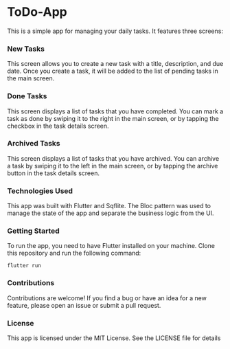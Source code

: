 # ToDo-App
This is a simple app for managing your daily tasks. It features three screens:

### New Tasks

This screen allows you to create a new task with a title, description, and due date. Once you create a task, it will be added to the list of pending tasks in the main screen.

### Done Tasks 

This screen displays a list of tasks that you have completed. You can mark a task as done by swiping it to the right in the main screen, or by tapping the checkbox in the task details screen.

### Archived Tasks

This screen displays a list of tasks that you have archived. You can archive a task by swiping it to the left in the main screen, or by tapping the archive button in the task details screen.

### Technologies Used

This app was built with Flutter and Sqflite. The Bloc pattern was used to manage the state of the app and separate the business logic from the UI.

### Getting Started

To run the app, you need to have Flutter installed on your machine. Clone this repository and run the following command:

```
flutter run

```
### Contributions

Contributions are welcome! If you find a bug or have an idea for a new feature, please open an issue or submit a pull request.

### License

This app is licensed under the MIT License. See the LICENSE file for details
